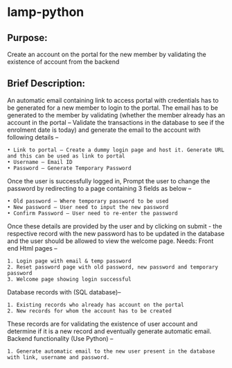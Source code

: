 # lamp-python

## Purpose: 
Create an account on the portal for the new member by validating the existence of account from the backend

## Brief Description: 
An automatic email containing link to access portal with credentials has to be generated for a new member to login to the portal. The email has to be generated to the member by validating (whether the member already has an account in the portal – Validate the transactions in the database to see if the enrolment date is today) and generate the email to the account with following details –

    • Link to portal – Create a dummy login page and host it. Generate URL and this can be used as link to portal
    • Username – Email ID
    • Password – Generate Temporary Password
Once the user is successfully logged in, Prompt the user to change the password by redirecting to a page containing 3 fields as below –
    
    • Old password – Where temporary password to be used
    • New password – User need to input the new password
    • Confirm Password – User need to re-enter the password
Once these details are provided by the user and by clicking on submit - the respective record with the new password has to be updated in the database and the user should be allowed to view the welcome page.
Needs:
Front end Html pages –
    
    1. Login page with email & temp password
    2. Reset password page with old password, new password and temporary password
    3. Welcome page showing login successful
Database records with (SQL database)–
    
    1. Existing records who already has account on the portal
    2. New records for whom the account has to be created
These records are for validating the existence of user account and determine if it is a new record and eventually generate automatic email.
Backend functionality (Use Python) –
    
    1. Generate automatic email to the new user present in the database with link, username and password.



